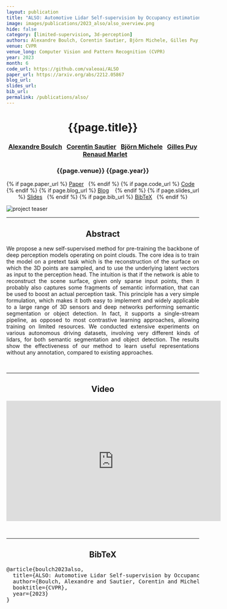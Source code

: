 ```yaml
---
layout: publication
title: "ALSO: Automotive Lidar Self-supervision by Occupancy estimation" 
image: images/publications/2023_also/also_overview.png
hide: false
category: [limited-supervision, 3d-perception]
authors: Alexandre Boulch, Corentin Sautier, Björn Michele, Gilles Puy, Renaud Marlet
venue: CVPR
venue_long: Computer Vision and Pattern Recognition (CVPR)
year: 2023
month: 6
code_url: https://github.com/valeoai/ALSO 
paper_url: https://arxiv.org/abs/2212.05867
blog_url: 
slides_url: 
bib_url: 
permalink: /publications/also/
---
```


<h1 align="center"> {{page.title}} </h1>
<!-- Simple call of authors -->
<!-- <h3 align="center"> {{page.authors}} </h3> -->
<!-- Alternatively you can add links to author pages -->
<h3 align="center"> 
<a href="https://boulch.eu/">Alexandre Boulch</a>&nbsp;&nbsp;
<a href="https://scholar.google.com/citations?user=xYDkHEsAAAAJ&hl=en&oi=ao">Corentin Sautier</a>&nbsp;&nbsp;
<a href="https://github.com/BjoernMichele">Björn Michele</a>&nbsp;&nbsp;
<a href="https://sites.google.com/site/puygilles/home">Gilles Puy</a> &nbsp;&nbsp;
<a href="http://imagine.enpc.fr/~marletr/">Renaud Marlet</a></h3>


<h3 align="center"> {{page.venue}} {{page.year}} </h3>

<div align="center">
  <p>
    {% if page.paper_url %}
    <a href="{{ page.paper_url }}"><i class="far fa-file-pdf"></i> Paper</a>&nbsp;&nbsp;
    {% endif %}
    {% if page.code_url %}
    <a href="{{ page.code_url }}"><i class="fab fa-github"></i> Code</a> &nbsp;&nbsp;
    {% endif %}
    {% if page.blog_url %}
    <a href="{{ page.blog_url }}"><i class="fab fa-blogger"></i> Blog</a> &nbsp;&nbsp;
    {% endif %}
    {% if page.slides_url %}
    <a href="{{ page.slides_url }}"><i class="far fa-file-pdf"></i> Slides</a>&nbsp;&nbsp;
    {% endif %}
    {% if page.bib_url %}
    <a href="{{ page.bib_url}}"><i class="far fa-file-alt"></i> BibTeX</a>&nbsp;&nbsp;
    {% endif %}
  </p>
</div>


<div class="publication-teaser">
    <img src="../../{{ page.image }}" alt="project teaser"/>
</div>


<hr>

<h2  align="center"> Abstract</h2>

<p align="justify">We propose a new self-supervised method for pre-training the backbone of deep perception models operating on point clouds. The core idea is to train the model on a pretext task which is the reconstruction of the surface on which the 3D points are sampled, and to use the underlying latent vectors as input to the perception head. The intuition is that if the network is able to reconstruct the scene surface, given only sparse input points, then it probably also captures some fragments of semantic information, that can be used to boost an actual perception task. This principle has a very simple formulation, which makes it both easy to implement and widely applicable to a large range of 3D sensors and deep networks performing semantic segmentation or object detection. In fact, it supports a single-stream pipeline, as opposed to most contrastive learning approaches, allowing training on limited resources. We conducted extensive experiments on various autonomous driving datasets, involving very different kinds of lidars, for both semantic segmentation and object detection. The results show the effectiveness of our method to learn useful representations without any annotation, compared to existing approaches.</a></p>

<br>

<hr>

<h2 align="center"> Video</h2>

<p align="center">
  <iframe width="560" height="315" src="https://www.youtube.com/embed/GGIBKlMvphw" frameborder="0" allow="autoplay; encrypted-media" allowfullscreen align="center"></iframe>
</p>

<br>

<hr>

<h2  align="center">BibTeX</h2>
<left>
  <pre class="bibtex-box">
@article{boulch2023also,
  title={ALSO: Automotive Lidar Self-supervision by Occupancy estimation},
  author={Boulch, Alexandre and Sautier, Corentin and Michel, Bj{\"o}rn and Puy, Gilles and Marlet, Renaud},
  booktitle={CVPR},
  year={2023}
}
</pre>
</left>

<br>
